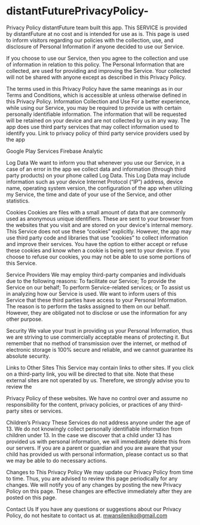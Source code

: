 # distantFuturePrivacyPolicy-
Privacy Policy 
distantFuture team built this app. 
This SERVICE is provided by distantFuture at no cost and is intended for use as is. 
This page is used to inform visitors regarding our policies with the collection, use, and disclosure of Personal Information if anyone decided to use our Service.

 If you choose to use our Service, then you agree to the collection and use of information in relation to this policy. 
The Personal Information that are collected, are used for providing and improving the Service. Your collected will not be shared with anyone except as described in this Privacy Policy. 

The terms used in this Privacy Policy have the same meanings as in our Terms and Conditions, which is accessible at unless otherwise defined in this Privacy Policy. Information Collection and Use For a better experience, while using our Service, you may be required to provide us with certain personally identifiable information.
 The information that will be requested will be retained on your device and are not collected by us in any way.
 The app does use third party services that may collect information used to identify you. 
Link to privacy policy of third party service providers used by the app 

Google Play Services
Firebase Analytic 

Log Data
 We want to inform you that whenever you use our Service, in a case of an error in the app we collect data and information (through third party products) on your phone called Log Data. 
This Log Data may include information such as your device Internet Protocol (“IP”) address, device name, operating system version, the configuration of the app when utilizing my Service, the time and date of your use of the Service, and other statistics. 

Cookies 
Cookies are files with a small amount of data that are commonly used as anonymous unique identifiers. 
These are sent to your browser from the websites that you visit and are stored on your device's internal memory.
 This Service does not use these “cookies” explicitly. However, the app may use third party code and libraries that use “cookies” to collect information and improve their services. 
You have the option to either accept or refuse these cookies and know when a cookie is being sent to your device. If you choose to refuse our cookies, you may not be able to use some portions of this Service.
 
Service Providers 
We may employ third-party companies and individuals due to the following reasons: To facilitate our Service; To provide the Service on our behalf; To perform Service-related services; or To assist us in analyzing how our Service is used. We want to inform users of this Service that these third parties have access to your Personal Information. 
The reason is to perform the tasks assigned to them on our behalf. However, they are obligated not to disclose or use the information for any other purpose. 

Security 
We value your trust in providing us your Personal Information, thus we are striving to use commercially acceptable means of protecting it. But remember that no method of transmission over the internet, or method of electronic storage is 100% secure and reliable, and we cannot guarantee its absolute security. 

Links to Other Sites This Service may contain links to other sites. If you click on a third-party link, you will be directed to that site. Note that these external sites are not operated by us. Therefore, we strongly advise you to review the 

Privacy Policy of these websites. We have no control over and assume no responsibility for the content, privacy policies, or practices of any third-party sites or services. 

Children’s Privacy 
These Services do not address anyone under the age of 13. 
We do not knowingly collect personally identifiable information from children under 13. 
In the case we discover that a child under 13 has provided us with personal information, we will immediately delete this from our servers. 
If you are a parent or guardian and you are aware that your child has provided us with personal information, please contact us so that we may be able to do necessary actions. 

Changes to This Privacy Policy 
We may update our Privacy Policy from time to time. Thus, you are advised to review this page periodically for any changes. We will notify you of any changes by posting the new Privacy Policy on this page. 
These changes are effective immediately after they are posted on this page. 

Contact Us 
If you have any questions or suggestions about our Privacy Policy, do not hesitate to contact us at. mwansileniko@gmail.com 
